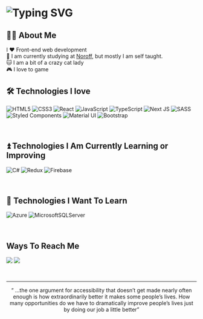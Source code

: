 # ![Typing SVG](https://readme-typing-svg.herokuapp.com?color=FF09E4&center=true&lines=Hi%2C+my+name+is+Bekki.;Welcome+to+my+Github+page.)

## 👩‍💻 About Me
I ♥️ Front-end web development <br/>
🏫 I am currently studying at <a href="https://www.noroff.no/">Noroff</a>, but mostly I am self taught. <br/>
🐱 I am a bit of a crazy cat lady <br/>
🎮 I love to game
<br/>

##  🛠️ Technologies I love
![HTML5](https://img.shields.io/badge/html5-%23E34F26.svg?style=for-the-badge&logo=html5&logoColor=white)
![CSS3](https://img.shields.io/badge/css3-%231572B6.svg?style=for-the-badge&logo=css3&logoColor=white)
![React](https://img.shields.io/badge/react-%2320232a.svg?style=for-the-badge&logo=react&logoColor=%2361DAFB)
![JavaScript](https://img.shields.io/badge/javascript-%23323330.svg?style=for-the-badge&logo=javascript&logoColor=%23F7DF1E)
![TypeScript](https://img.shields.io/badge/typescript-%23007ACC.svg?style=for-the-badge&logo=typescript&logoColor=white)
![Next JS](https://img.shields.io/badge/Next-black?style=for-the-badge&logo=next.js&logoColor=white)
![SASS](https://img.shields.io/badge/SASS-hotpink.svg?style=for-the-badge&logo=SASS&logoColor=white)
![Styled Components](https://img.shields.io/badge/styled--components-DB7093?style=for-the-badge&logo=styled-components&logoColor=white)
![Material UI](https://img.shields.io/badge/materialui-%230081CB.svg?style=for-the-badge&logo=material-ui&logoColor=white)
![Bootstrap](https://img.shields.io/badge/bootstrap-%23563D7C.svg?style=for-the-badge&logo=bootstrap&logoColor=white)

<br/>

## ⏫ Technologies I Am Currently Learning or Improving
![C#](https://img.shields.io/badge/c%23-%23239120.svg?style=for-the-badge&logo=c-sharp&logoColor=white)
![Redux](https://img.shields.io/badge/redux-%23593d88.svg?style=for-the-badge&logo=redux&logoColor=white)
![Firebase](https://img.shields.io/badge/firebase-%23039BE5.svg?style=for-the-badge&logo=firebase)

<br/>

## 🍎 Technologies I Want To Learn
![Azure](https://img.shields.io/badge/azure-%230072C6.svg?style=for-the-badge&logo=azure-devops&logoColor=white)
![MicrosoftSQLServer](https://img.shields.io/badge/Microsoft%20SQL%20Sever-CC2927?style=for-the-badge&logo=microsoft%20sql%20server&logoColor=white)

<br/>

## Ways To Reach Me
<a target="_blank" href="https://www.linkedin.com/in/rebecca-young83/"><img src="https://img.shields.io/badge/-LinkedIn-0077B5?style=for-the-badge&logo=Linkedin&logoColor=white"></img></a>
<a target="_blank" href="https://twitter.com/jegheterbekki"><img src="https://img.shields.io/badge/-Twitter-1DA1F2?style=for-the-badge&logo=Twitter&logoColor=white"></img></a>

<br/>
<hr>
<p align="center">
   <q> ...the one argument for accessibility that doesn’t get made nearly often enough is how extraordinarily better it makes some people’s lives. How many opportunities do we have to dramatically improve people’s lives just by doing our job a little better</q>
  
